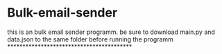 # Bulk-email-sender
this is an bulk email sender programm.
be sure to download main.py and data.json to the same folder before running the programm
                           *****************************************
